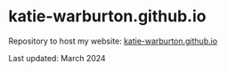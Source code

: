 # katie-warburton.github.io
Repository to host my website: [katie-warburton.github.io](https://katie-warburton.github.io)

Last updated: March 2024
